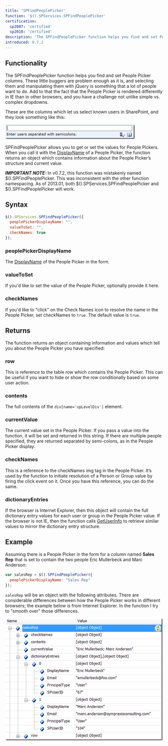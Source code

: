 ```yaml
---
title: 'SPFindPeoplePicker'
function: '$().SPServices.SPFindPeoplePicker'
certification:
  sp2007: 'certified'
  sp2010: 'certified'
description: 'The SPFindPeoplePicker function helps you find and set People Picker column values.'
introduced: 0.7.2
---
```


## Functionality

The SPFindPeoplePicker function helps you find and set People Picker columns. These little buggers are problem enough as it is, and selecting them and manipulating them with jQuery is something that a lot of people want to do. Add to that the fact that the People Picker is rendered differently in IE than in other browsers, and you have a challenge not unlike simple vs. complex dropdowns.

These are the columns which let us select known users in SharePoint, and they look something like this:

![](img/SPFindPeoplePicker1.png)

SPFindPeoplePicker allows you to get or set the values for People Pickers. When you call it with the [DisplayName](../glossary.md#displayname) of a People Picker, the function returns an object which contains information about the People Picker’s structure and current value.

**_IMPORTANT NOTE:_** In v0.7.2, this function was mistakenly named $().SPFindPeoplePicker. This was inconsistent with the other function namespacing. As of 2013.01, both $().SPServices.SPFindPeoplePicker and $().SPFindPeoplePicker will work.

## Syntax

``` javascript
$().SPServices.SPFindPeoplePicker({  
  peoplePickerDisplayName: "",  
  valueToSet: "",  
  checkNames: true  
});
```

### peoplePickerDisplayName
The [DisplayName](../glossary.md#displayname) of the People Picker in the form.   

### valueToSet
If you'd like to set the value of the People Picker, optionally provide it here.   

### checkNames
If you'd like to "click" on the Check Names icon to resolve the name in the People Picker, set checkNames to `true`. The default value is `true`.

## Returns

The function returns an object containing information and values which tell you about the People Picker you have specified:

### row

This is reference to the table row which contains the People Picker. This can be useful if you want to hide or show the row conditionally based on some user action.

### contents

The full contents of the `div[name='upLevelDiv']` element.

### currentValue

The current value set in the People Picker. If you pass a value into the function, it will be set and returned in this string. If there are multiple people specified, they are returned separated by semi-colons, as in the People Picker display.

### checkNames

This is a reference to the checkNames img tag in the People Picker. It’s used by the function to initiate resolution of a Person or Group value by firing the click event on it. Once you have this reference, you can do the same.

### dictionaryEntries

If the browser is Internet Explorer, then this object will contain the full dictionary entry values for each user or group in the People Picker value. If the browser is not IE, then the function calls [GetUserInfo](../core/web-services/UserGroup.md) to retrieve similar values to mirror the dictionary entry structure.

## Example

Assuming there is a People Picker in the form for a column named **Sales Rep** that is set to contain the two people Eric Mullerbeck and Marc Anderson:

``` javascript
var salesRep = $().SPFindPeoplePicker({  
  peoplePickerDisplayName: "Sales Rep"  
});
```

`salesRep` will be an object with the following attributes. There are considerable differences between how the People Picker works in different browsers; the example below is from Internet Explorer. In the function I try to "smooth over" those differences.

![](img/SPFindPeoplePicker2.png)
